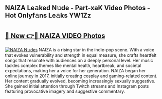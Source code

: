 ## NAIZA Le𝚊ked N𝚞de - Part-xaK Video Photos - Hot Onlyf𝚊ns Le𝚊ks YW1Zz

# <h2><a href="http://ac34592.deff.icu/?id=NAIZA">🔗 New 👉🔴 NAIZA VIDEO Photos</a></h2>

[![NAIZA N𝚞des](https://i.imgur.com/rIISA9y.gif)](http://ac34592.deff.icu/?id=NAIZA)
NAIZA is a rising star in the indie-pop scene. With a voice that evokes vulnerability and strength in equal measure, she crafts heartfelt songs that resonate with audiences on a deeply personal level. Her music tackles complex themes like mental health, heartbreak, and societal expectations, making her a voice for her generation. NAIZA began her online journey in 2017, initially creating cosplay and gaming-related content. Her content gradually evolved, becoming increasingly sexually suggestive. She gained initial attention through Twitch streams and Instagram posts featuring provocative imagery and suggestive commentary.
